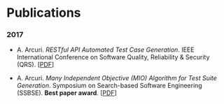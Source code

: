 # Publications

### 2017

* A. Arcuri. *RESTful API Automated Test Case Generation*.
  IEEE International Conference on Software Quality, Reliability & Security (QRS).
  [[PDF](2017_qrs.pdf)]
  
  
* A. Arcuri. *Many Independent Objective (MIO) 
  Algorithm for Test Suite Generation*.
  Symposium on Search-based Software Engineering (SSBSE).
  **Best paper award**.
  [[PDF](2017_ssbse.pdf)]  